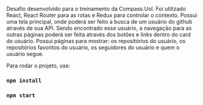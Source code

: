 Desafio desenvolvido para o treinamento da Compass.Uol. 
Foi utilizado React, React Router para as rotas e Redux para controlar o contexto. 
Possui uma tela principal, onde poderá ser feito a busca de um usuário do github através de sua API. Sendo encontrado esse usuário, a navegação para as outras páginas poderá ser feita através dos botões e links dentro do card do usuário. 
Possui páginas para mostrar: os repositórios do usuário, os repositórios favoritos do usuário, os seguidores do usuário e quem o usuário segue.

Para rodar o projeto, use:

### `npm install` 
### `npm start`

